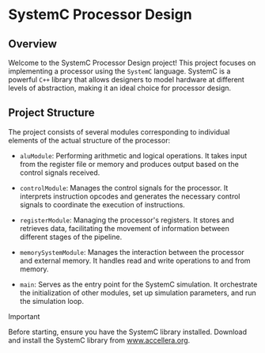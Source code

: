 # SystemC Processor Design
## Overview
Welcome to the SystemC Processor Design project! This project focuses on implementing a processor using the `SystemC` language. SystemC is a powerful `C++` library that allows designers to model hardware at different levels of abstraction, making it an ideal choice for processor design.

## Project Structure
The project consists of several modules corresponding to individual elements of the actual structure of the processor:

* `aluModule`: Performing arithmetic and logical operations. It takes input from the register file or memory and produces output based on the control signals received.
  
* `controlModule`: Manages the control signals for the processor. It interprets instruction opcodes and generates the necessary control signals to coordinate the execution of instructions.
  
* `registerModule`: Managing the processor's registers. It stores and retrieves data, facilitating the movement of information between different stages of the pipeline.
  
* `memorySystemModule`: Manages the interaction between the processor and external memory. It handles read and write operations to and from memory.
  
* `main`: Serves as the entry point for the SystemC simulation. It orchestrate the initialization of other modules, set up simulation parameters, and run the simulation loop.

> [!IMPORTANT]
>Before starting, ensure you have the SystemC library installed. Download and install the SystemC library from www.accellera.org.
